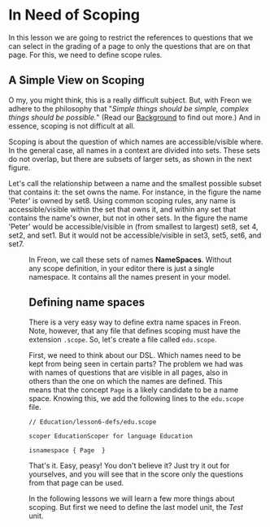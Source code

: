 <script>
    import Figure from '$lib/figures/Figure.svelte';
</script>

# In Need of Scoping

In this lesson we are going to restrict the references to questions that we can select in the grading of a page 
to only the questions that are on that page. For this, we need to define scope rules.

## A Simple View on Scoping

O my, you might think, this is a really difficult subject. But, with Freon 
we adhere to the philosophy that "_Simple things should be simple, complex things should be possible._" (Read our 
[Background](/Background) to find out more.) And in essence, scoping is not difficult at all.

Scoping is about the question of which names are accessible/visible where. In the general case, all names in a 
context are divided into sets. These sets do not overlap, but there are subsets of larger sets, as shown in the next figure. 

Let's call the relationship between a name and the smallest possible subset that contains it: the set owns the name. For
instance, in the figure the name 'Peter' is owned by set8. Using common scoping rules, any name is accessible/visible within 
the set that owns it, and within any set that contains the name's owner, but not in other sets.
In the figure the name 'Peter' would be accessible/visible 
in (from smallest to largest) set8, set 4, set2, and set1. But it would not be accessible/visible in set3, set5, set6, and set7.

<Figure
imageName={'tutorial/Tutorial-lesson6-namespaces.png'}
caption={'Simple View on Namespaces'}
figureNumber={1}
/>

In Freon, we call these sets of names **NameSpaces**. Without any scope definition, in your editor there is just 
a single namespace. It contains all the names present in your model.

## Defining name spaces

There is a very easy way to define extra name spaces in Freon. Note, however, that any file that defines
scoping must have the extension `.scope`. So, let's create a file called `edu.scope`. 

First, we need to think about our DSL. Which names need to be kept from being seen in certain parts? The problem we had was with 
names of questions that are visible in all pages, also in others than the one on which the names are defined. This means that 
the concept `Page` is a likely candidate to be a name space. Knowing this, we add the following lines to the `edu.scope` file.

```freon
// Education/lesson6-defs/edu.scope

scoper EducationScoper for language Education

isnamespace { Page  }

```

That's it. Easy, peasy! You don't believe it? Just try it out for yourselves, and you will see that in the score only the questions
from that page can be used.

In the following lessons we will learn a few more things about scoping. But first we need to define the last model unit, the _Test_ unit.
